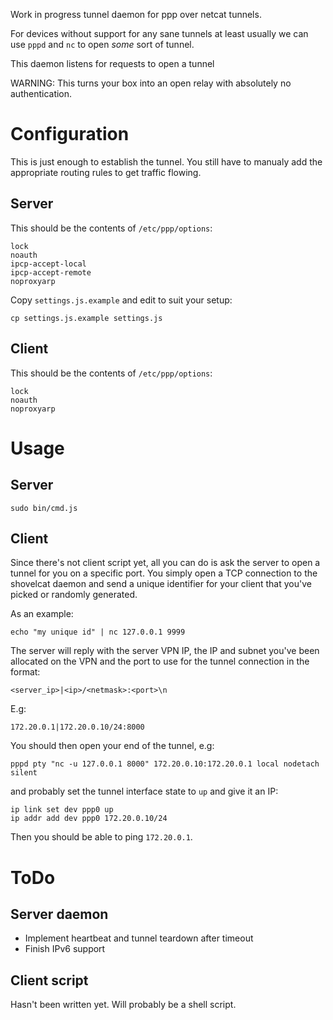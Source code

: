 Work in progress tunnel daemon for ppp over netcat tunnels.

For devices without support for any sane tunnels at least usually we can use `pppd` and `nc` to open _some_ sort of tunnel.

This daemon listens for requests to open a tunnel

WARNING: This turns your box into an open relay with absolutely no authentication.

# Configuration

This is just enough to establish the tunnel. You still have to manualy add the appropriate routing rules to get traffic flowing.

## Server

This should be the contents of `/etc/ppp/options`:

```
lock
noauth
ipcp-accept-local
ipcp-accept-remote
noproxyarp
```

Copy `settings.js.example` and edit to suit your setup:

```
cp settings.js.example settings.js
```

## Client

This should be the contents of `/etc/ppp/options`:

```
lock
noauth
noproxyarp
```

# Usage

## Server

```
sudo bin/cmd.js
```

## Client

Since there's not client script yet, all you can do is ask the server to open a tunnel for you on a specific port. You simply open a TCP connection to the shovelcat daemon and send a unique identifier for your client that you've picked or randomly generated.

As an example:

```
echo "my unique id" | nc 127.0.0.1 9999
```

The server will reply with the server VPN IP, the IP and subnet you've been allocated on the VPN and the port to use for the tunnel connection in the format:

```
<server_ip>|<ip>/<netmask>:<port>\n
```

E.g:

```
172.20.0.1|172.20.0.10/24:8000
```

You should then open your end of the tunnel, e.g:

```
pppd pty "nc -u 127.0.0.1 8000" 172.20.0.10:172.20.0.1 local nodetach silent
```

and probably set the tunnel interface state to `up` and give it an IP:

```
ip link set dev ppp0 up
ip addr add dev ppp0 172.20.0.10/24
```

Then you should be able to ping `172.20.0.1`.


# ToDo

## Server daemon

* Implement heartbeat and tunnel teardown after timeout
* Finish IPv6 support

## Client script

Hasn't been written yet. Will probably be a shell script.